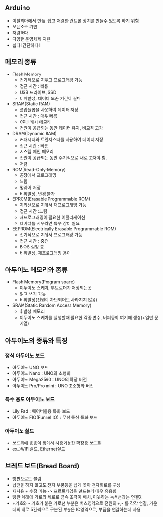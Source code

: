 ## Arduino
- 이탈리아에서 만듦. 쉽고 저렴한 컨트롤 장치를 만들수 있도록 하기 위함
- 오픈소스 기반
- 저렴하다
- 다양한 운영체제 지원
- 쉽다! 간단하다!

## 메모리 종류
- Flash Memory
	- 전기적으로 지우고 프로그래밍 가능
	- 접근 시간 : 빠름
	- USB 드라이브, SSD
	- 비휘발성, 데이터 보존 기간이 길다
- SRAM(Static RAM)
	- 플립플롭을 사용하여 데이터 저장
	- 접근 시간 : 매우 빠름
	- CPU 캐시 메모리
	- 전원이 공급되는 동안 데이터 유지, 비교적 고가
- DRAM(Dynamic RAM)
	- 커패시터와 트렌지스터를 사용하여 데이터 저장
	- 접근 시간 : 빠름
	- 시스템 메인 메모리
	- 전원이 공급되는 동안 주기적으로 새로 고쳐야 함.
	- 저렴
- ROM(Read-Only-Memory)
	- 공장에서 프로그래밍
	- 느림
	- 펌웨어 저장
	- 비휘발성, 변경 불가
- EPROM(Erasable Programmable ROM)
	- 자외선으로 지워서 재프로그래밍 가능
	- 접근 시간 :느림
	- 재프로그래밍이 필요한 어플리케이션
	- 데이터를 지우려면 특수 장비 필요
- EEPROM(Electrically Erasable Programmable ROM)
	- 전기적으로 지워서 프로그래밍 가능
	- 접근 시간 : 중간
	- BIOS 설정 등
	- 비휘발성, 재프로그래밍 용이

## 아두이노 메모리와 종류
- Flash Memory(Program space)
	- 아두이노 스케치, 부트로더가 저장되는곳
	- 읽고 쓰기 가능
	- 비휘발성(전원이 차단되어도 사라지지 않음)
- SRAM(Static Random Access Memory)
	- 휘발성 메모리
	- 아두이노 스케치를 실행할때 필요한 각종 변수, 버퍼등이 여기에 생성(+일반 문자열)


## 아두이노의 종류와 특징
### 정식 아두이노 보드
- 아두이노 UNO 보드
- 아두이노 Nano : UNO의 소형화
- 아두이노 Mega2560 : UNO의 확장 버전
- 아두이노 Pro/Pro mini : UNO 초소형화 버전

### 특수 용도 아두이노 보드
- Lily Pad : 웨어버를용 특화 보드
- 아두이노 FIO(Funnel IO) : 무선 통신 특화 보드

### 아두이노 쉴드
- 보드위에 층층이 쌓아서 사용가능한 확장용 보드들
- ex_)WIFI쉴드, Ethernet쉴드

## 브레드 보드(Bread Board)
- 빵판으로도 불림
- 납땜을 하지 않고도 전자 부품등을 쉽게 꽂아 전자회로를 구성
- 재사용 + 수정 가능 -> 프로토타입을 만드는데 매우 유용함
- 빵판 아래에 가로와 세로로 금속 조각이 배치, 이웃하는 녹색선과는 연결X
- +기호와 - 기호가 붙은 가로선 부분은 버스영역으로 전원의 +,- 를 각각 연결,
  가운데의 세로 5칸씩으로 구분된 부분은 IC영역으로, 부품을 연결하는데 사용